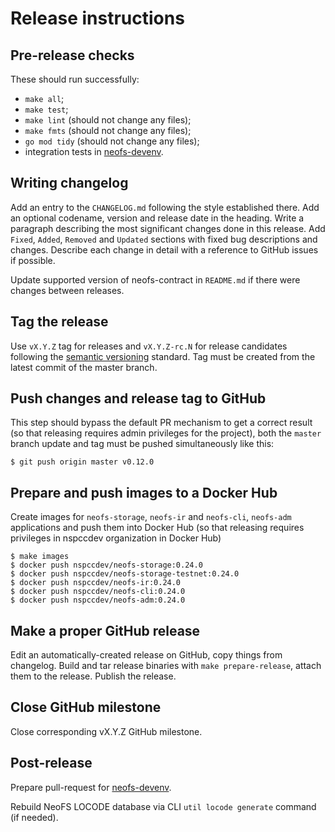 # Release instructions

## Pre-release checks

These should run successfully:
 * `make all`;
 * `make test`;
 * `make lint` (should not change any files);
 * `make fmts` (should not change any files);
 * `go mod tidy` (should not change any files);
 * integration tests in [neofs-devenv](https://github.com/nspcc-dev/neofs-devenv).

## Writing changelog

Add an entry to the `CHANGELOG.md` following the style established there. Add an 
optional codename, version and release date in the heading. Write a paragraph
describing the most significant changes done in this release. Add
`Fixed`, `Added`, `Removed` and `Updated` sections with fixed bug descriptions
and changes. Describe each change in detail with a reference to GitHub issues if
possible. 

Update supported version of neofs-contract in `README.md` if there were 
changes between releases.

## Tag the release

Use `vX.Y.Z` tag for releases and `vX.Y.Z-rc.N` for release candidates
following the [semantic versioning](https://semver.org/) standard. Tag must be
created from the latest commit of the master branch.

## Push changes and release tag to GitHub

This step should bypass the default PR mechanism to get a correct result (so
that releasing requires admin privileges for the project), both the `master`
branch update and tag must be pushed simultaneously like this:

    $ git push origin master v0.12.0

## Prepare and push images to a Docker Hub

Create images for `neofs-storage`, `neofs-ir` and `neofs-cli`, `neofs-adm` applications
and push them into Docker Hub (so that releasing requires privileges in nspccdev
organization in Docker Hub)

    $ make images
    $ docker push nspccdev/neofs-storage:0.24.0
    $ docker push nspccdev/neofs-storage-testnet:0.24.0
    $ docker push nspccdev/neofs-ir:0.24.0
    $ docker push nspccdev/neofs-cli:0.24.0
    $ docker push nspccdev/neofs-adm:0.24.0

## Make a proper GitHub release

Edit an automatically-created release on GitHub, copy things from changelog.
Build and tar release binaries with `make prepare-release`, attach them to
the release. Publish the release.

## Close GitHub milestone

Close corresponding vX.Y.Z GitHub milestone.

## Post-release

Prepare pull-request for 
[neofs-devenv](https://github.com/nspcc-dev/neofs-devenv).

Rebuild NeoFS LOCODE database via CLI `util locode generate` command (if needed).
